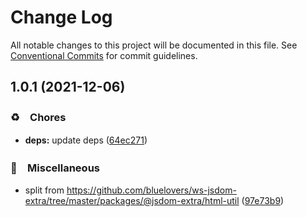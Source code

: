 # Change Log

All notable changes to this project will be documented in this file.
See [Conventional Commits](https://conventionalcommits.org) for commit guidelines.

## 1.0.1 (2021-12-06)


### ♻️　Chores

* **deps:** update deps ([64ec271](https://github.com/bluelovers/ws-iconv/commit/64ec2718aaa422a5d8761198824886410200c47f))


### 🔖　Miscellaneous

* split from https://github.com/bluelovers/ws-jsdom-extra/tree/master/packages/@jsdom-extra/html-util ([97e73b9](https://github.com/bluelovers/ws-iconv/commit/97e73b985456ac9cb05f782ea53ac70cd005097a))
